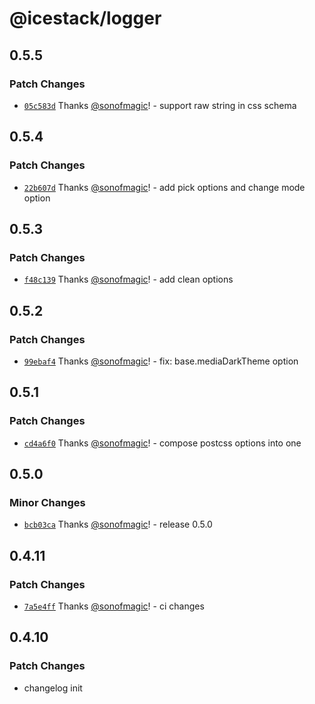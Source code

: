 # @icestack/logger

## 0.5.5

### Patch Changes

- [`05c583d`](https://github.com/sonofmagic/icestack/commit/05c583d0683a87069fa9777c847c2784de4336cf) Thanks [@sonofmagic](https://github.com/sonofmagic)! - support raw string in css schema

## 0.5.4

### Patch Changes

- [`22b607d`](https://github.com/sonofmagic/icestack/commit/22b607d939d2a7c1794f179c6fffed41c7436efb) Thanks [@sonofmagic](https://github.com/sonofmagic)! - add pick options and change mode option

## 0.5.3

### Patch Changes

- [`f48c139`](https://github.com/sonofmagic/icestack/commit/f48c1390111741f21d98c2d8f5117e8ef0d5d080) Thanks [@sonofmagic](https://github.com/sonofmagic)! - add clean options

## 0.5.2

### Patch Changes

- [`99ebaf4`](https://github.com/sonofmagic/icestack/commit/99ebaf459d0727f7f57111827362456f2a9f3f27) Thanks [@sonofmagic](https://github.com/sonofmagic)! - fix: base.mediaDarkTheme option

## 0.5.1

### Patch Changes

- [`cd4a6f0`](https://github.com/sonofmagic/icestack/commit/cd4a6f020fea5164011476f61385322a593f994f) Thanks [@sonofmagic](https://github.com/sonofmagic)! - compose postcss options into one

## 0.5.0

### Minor Changes

- [`bcb03ca`](https://github.com/sonofmagic/icestack/commit/bcb03ca5b64672e0467ea047cb8c546a0ad57091) Thanks [@sonofmagic](https://github.com/sonofmagic)! - release 0.5.0

## 0.4.11

### Patch Changes

- [`7a5e4ff`](https://github.com/sonofmagic/icestack/commit/7a5e4ff8f0be55f5377c6c28f11c8badb6f6246a) Thanks [@sonofmagic](https://github.com/sonofmagic)! - ci changes

## 0.4.10

### Patch Changes

- changelog init
